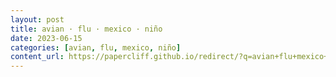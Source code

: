 ```yaml
---
layout: post
title: avian · flu · mexico · niño
date: 2023-06-15
categories: [avian, flu, mexico, niño]
content_url: https://papercliff.github.io/redirect/?q=avian+flu+mexico+niño&tbs=cdr:1,cd_min:6/14/2023,cd_max:6/16/2023
---
```

